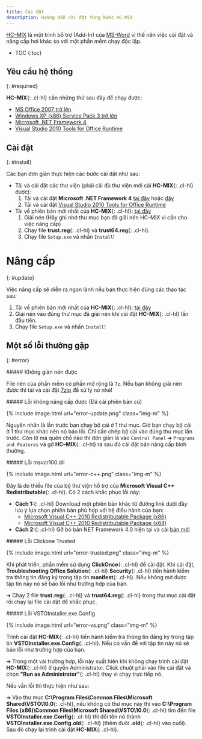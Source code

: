 ```yaml
---
title: Cài đặt
description: Hướng dẫn cài đặt từng bước HC-MIX
---
```


[HC–MIX](/projects/hc-mix/) là một trình bổ trợ (Add-In) của [MS-Word](/word/) vì thế nên việc cài đặt và nâng cấp hơi khác so với một phần mềm chạy độc lập.
- TOC
{:toc}

## Yêu cầu hệ thống
{: #required}

**HC–MIX**{: .cl-hl} cần những thứ sau đây để chạy được:
- [MS Office 2007 trở lên](https://products.office.com/vi-vn/compare-microsoft-office-products)
- [Windows XP (x86) Service Pack 3 trở lên](https://www.microsoft.com/en-us/software-download)
- [Microsoft .NET Framework 4](https://www.microsoft.com/en-us/download/details.aspx?id=17851)
- [Visual Studio 2010 Tools for Office Runtime](https://www.microsoft.com/en-us/download/details.aspx?id=48217)

## Cài đặt
{: #install}

Các bạn đơn giản thực hiện các bước cài đặt như sau:
- Tải và cài đặt các thư viện (phải cài đủ thư viện mới cài **HC-MIX**{: .cl-hl} được):
    1. Tải và cài đặt **Microsoft .NET Framework 4** [tại đây](https://www.microsoft.com/en-us/download/details.aspx?id=17718) hoặc [đây](https://www.microsoft.com/en-us/download/details.aspx?id=17851)
    2. Tải và cài đặt [Visual Studio 2010 Tools for Office Runtime](https://www.microsoft.com/en-us/download/details.aspx?id=48217)
- Tải về phiên bản mới nhất của **HC-MIX**{: .cl-hl}: [tại đây](/download/hc-mix.7z)
    1. Giải nén (Hãy ghi nhớ thư mục bạn đã giải nén HC-MIX vì cần cho việc nâng cấp)
    2. Chạy file **trust.reg**{: .cl-hl} và **trust64.reg**{: .cl-hl}.
    3. Chạy file `Setup.exe` và nhấn `Install`!

# Nâng cấp
{: #update}

Việc nâng cấp sẽ diễn ra ngon lành nếu bạn thực hiện đúng các thao tác sau:
1. Tải về phiên bản mới nhất của **HC-MIX**{: .cl-hl}: [tại đây](/download/hc-mix.7z)
2. Giải nén vào đúng thư mục đã giải nén khi cài đặt **HC-MIX**{: .cl-hl} lần đầu tiên.
3. Chạy file `Setup.exe` và nhấn `Install`!

## Một số lỗi thường gặp
{: #error}

<div class="note info">
##### Không giản nén được

File nén của phần mềm có phần mở rộng là `7z`. Nếu bạn không giải nén được thì tải và cài đặt [7zip](http://www.7-zip.org/download.html) để xử lý nó nhé!
</div>

<div class="note danger">
##### Lỗi không nâng cấp được (Đã cài phiên bản cũ)

{% include image.html url="error-update.png" class="img-m" %}

Nguyên nhân là lần trước bạn chạy bộ cài ở 1 thư mục. Giờ bạn chạy bộ cài ở 1 thư mục khác nên nó báo lỗi. Chỉ cần chép bộ cài vào đúng thư mục lần trước. Còn lỡ mà quên chỗ nào thì đơn giản là vào `Control Panel` ➔ `Programs and Features` và gỡ **HC–MIX**{: .cl-hl} ra sau đó cài đặt bản nâng cấp bình thường.
</div>

<div class="note danger">
##### Lỗi msvcr100.dll

{% include image.html url="error-c++.png" class="img-m" %}

Đây là do thiếu file của bộ thư viện hỗ trợ của **Microsoft Visual C++ Redistributable**{: .cl-hl}. Có 2 cách khắc phục lỗi này:

+ **Cách 1:**{: .cl-hl} Download một phiên bản khác từ đường link dưới đây lưu ý lựa chọn phiên bản phù hợp với hệ điều hành của bạn:
    - [Microsoft Visual C++ 2010 Redistributable Package (x86)](https://www.microsoft.com/en-us/download/details.aspx?id=5555)
    - [Microsoft Visual C++ 2010 Redistributable Package (x64)](http://www.microsoft.com/download/en/details.aspx?id=14632)
+ **Cách 2:**{: .cl-hl} Gỡ bỏ bản NET Framework 4.0 hiện tại và cài [bản mới](https://www.microsoft.com/en-us/download/details.aspx?id=24872)
</div>

<div class="note danger">
##### Lỗi Clickone Trusted

{% include image.html url="error-trusted.png" class="img-m" %}

Khi phát triển, phần mềm sử dụng **ClickOnce**{: .cl-hl} để cài đặt. Khi cài đặt, **Troubleshooting Office Solution**{: .cl-hl} **Security**{: .cl-hl} tiến hành kiểm tra thông tin đăng ký trong tập tin **manifest**{: .cl-hl}. Nếu không mở được tập tin này nó sẽ báo lỗi như trường hợp của bạn. 

➔ Chạy 2 file **trust.reg**{: .cl-hl} và **trust64.reg**{: .cl-hl} trong thư mục cài đặt rồi chạy lại file cài đặt để khắc phục.
 </div>

<div class="note danger">
##### Lỗi VSTOInstaller.exe.Config

{% include image.html url="error-vs.png" class="img-m" %}

Trình cài đặt **HC-MIX**{: .cl-hl} tiến hành kiểm tra thông tin đăng ký trong tập tin **VSTOInstaller.exe.Config**{: .cl-hl}. Nếu có vấn đề với tập tin này nó sẽ báo lỗi như trường hợp của bạn.

➔ Trong một vài trường hợp, lỗi này xuất hiện khi không chạy trình cài đặt **HC-MIX**{: .cl-hl} ở quyền Administrator. Click chuột phải vào file cài đặt và chọn **"Run as Administrator"**{: .cl-hl} thay vì chạy trực tiếp nó.

Nếu vẫn lỗi thì thực hiện như sau:

➔ Vào thư mục **C:\Program Files\Common Files\Microsoft Shared\VSTO\10.0**{: .cl-hl}, nếu không có thư mục này thì vào **C:\Program Files (x86)\Common Files\Microsoft Shared\VSTO\10.0**{: .cl-hl} tìm đến file **VSTOInstaller.exe.Config**{: .cl-hl} thì đổi tên nó thành **VSTOInstaller.exe.Config.old**{: .cl-hl} (thêm đuôi **.old**{: .cl-hl} vào cuối). Sau đó chạy lại trình cài đặt **HC-MIX**{: .cl-hl}.
 </div>